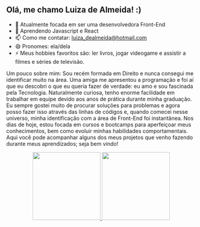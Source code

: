 ## Olá, me chamo Luiza de Almeida! :)

- 🔭 Atualmente focada em ser uma desenvolvedora Front-End
- 🌱 Aprendendo Javascript e React
- 📫 Como me contatar: luiza_dealmeida@hotmail.com
- 😄 Pronomes: ela/dela
- ⚡ Meus hobbies favoritos são: ler livros, jogar videogame e assistir a filmes e séries de televisão.

Um pouco sobre mim: Sou recém formada em Direito e nunca consegui me identificar muito na área. Uma amiga me apresentou a programação e foi aí que eu descobri o que eu queria fazer de verdade: eu amo e sou fascinada pela Tecnologia. Naturalmente curiosa, tenho enorme facilidade em trabalhar em equipe devido aos anos de prática durante minha graduação. Eu sempre gostei muito de procurar soluções para problemas e agora posso fazer isso através das linhas de códigos e, quando comecei nesse universo, minha identificação com a área de Front-End foi instantânea. Nos dias de hoje, estou focada em cursos e bootcamps para aperfeiçoar meus conhecimentos, bem como evoluir minhas habilidades comportamentais. Aqui você pode acompanhar alguns dos meus projetos que venho fazendo durante meus aprendizados; seja bem vindo!

<div align="center">
  <a href="https://github.com/luizaadev">
  <img height="180em" src="https://github-readme-stats.vercel.app/api?username=luizaadev&show_icons=true&theme=dracula&include_all_commits=true&count_private=true"/>
  <img height="180em" src="https://github-readme-stats.vercel.app/api/top-langs/?username=luizaadev&layout=compact&langs_count=7&theme=dracula"/>
</div>
